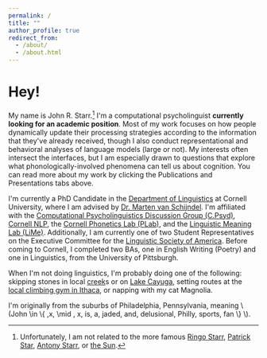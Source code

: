 ```yaml
---
permalink: /
title: ""
author_profile: true
redirect_from: 
  - /about/
  - /about.html
---
```



Hey!
======
My name is John R. Starr.[^1] I'm a computational psycholinguist **currently looking for an academic position**. Most of my work focuses on how people dynamically update their processing strategies according to the information that they've already received, though I also conduct representational and behavioral analyses of language models (large or not). My interests often intersect the interfaces, but I am especially drawn to questions that explore what phonologically-involved phenomena can tell us about cognition. You can read more about my work by clicking the Publications and Presentations tabs above. 

I'm currently a PhD Candidate in the [Department of Linguistics](https://linguistics.cornell.edu/) at Cornell University, where I am advised by [Dr. Marten van Schijndel](https://vansky.github.io/). I'm affiliated with the [Computational Psycholinguistics Discussion Group (C.Psyd)](https://c-psyd.github.io/), [Cornell NLP](https://nlp.cornell.edu/), the [Cornell Phonetics Lab (PLab)](https://conf.ling.cornell.edu/), and the [Linguistic Meaning Lab (LiMe)](https://lime-lab-cornell.github.io/). Additionally, I am currently one of two Student Representatives on the Executive Committee for the [Linguistic Society of America](https://www.lsadc.org/). Before coming to Cornell, I completed two BAs, one in English Writing (Poetry) and one in Linguistics, from the University of Pittsburgh. 

When I'm not doing linguistics, I'm probably doing one of the following: skipping stones in local [creek](https://www.youtube.com/watch?v=wAGi71uHm4g)s or on [Lake Cayuga](https://musique-concrete.tumblr.com/post/141057528801/on-my-boat-on-lake-cayuga), setting routes at the [local climbing gym in Ithaca](https://www.cayugaclimbs.com/), or napping with my cat Magnolia.

I'm originally from the suburbs of Philadelphia, Pennsylvania, meaning \\(John \in  \\{ \,x\, \mid \, x\, is\, a\, jaded\, and\, delusional\, Philly\, sports\, fan \\} \\).

[^1]: Unfortunately, I am not related to the more famous [Ringo Starr](https://en.wikipedia.org/wiki/Ringo_Starr), [Patrick Star](https://en.wikipedia.org/wiki/Patrick_Star), [Antony Starr](https://en.wikipedia.org/wiki/Antony_Starr), or [the Sun](https://en.wikipedia.org/wiki/Sun).
